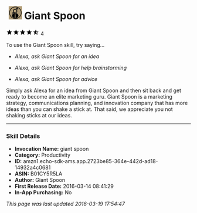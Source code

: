 # &nbsp;<img src="app_icon" alt="Giant Spoon icon" width="36"> Giant Spoon
![4.4 stars](../../../images/ic_star_black_18dp_1x.png)![4.4 stars](../../../images/ic_star_black_18dp_1x.png)![4.4 stars](../../../images/ic_star_black_18dp_1x.png)![4.4 stars](../../../images/ic_star_black_18dp_1x.png)![4.4 stars](../../../images/ic_star_half_black_18dp_1x.png) 4

To use the Giant Spoon skill, try saying...

* *Alexa, ask Giant Spoon for an idea*

* *Alexa, ask Giant Spoon for help brainstorming*

* *Alexa, ask Giant Spoon for advice*

Simply ask Alexa for an idea from Giant Spoon and then sit back and get ready to become an elite marketing guru. Giant Spoon is a marketing strategy, communications planning, and innovation company that has more ideas than you can shake a stick at. That said, we appreciate you not shaking sticks at our ideas.

***

### Skill Details

* **Invocation Name:** giant spoon
* **Category:** Productivity
* **ID:** amzn1.echo-sdk-ams.app.2723be85-364e-442d-ad18-14932a4c0681
* **ASIN:** B01CY5R5LA
* **Author:** Giant Spoon
* **First Release Date:** 2016-03-14 08:41:29
* **In-App Purchasing:** No

*This page was last updated 2016-03-19 17:54:47*
